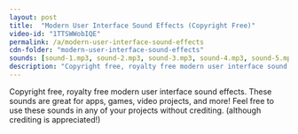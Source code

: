 ```yaml
---
layout: post
title:  "Modern User Interface Sound Effects (Copyright Free)"
video-id: "1TTSWWobIQE"
permalink: /a/modern-user-interface-sound-effects
cdn-folder: "modern-user-interface-sound-effects"
sounds: [sound-1.mp3, sound-2.mp3, sound-3.mp3, sound-4.mp3, sound-5.mp3, sound-6.mp3, sound-7.mp3, sound-8.mp3, sound-9.mp3, sound-10.mp3, sound-11.mp3, sound-12.mp3, sound-13.mp3, sound-14.mp3, sound-15.mp3]
description: "Copyright free, royalty free modern user interface sound effects. These sounds are great for apps, games, video projects, and more! Feel free to use these sounds in any of your projects without crediting. (although crediting is appreciated!)"
---
```


Copyright free, royalty free modern user interface sound effects. These sounds are great for apps, games, video projects, and more! Feel free to use these sounds in any of your projects without crediting. (although crediting is appreciated!)
